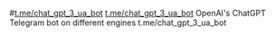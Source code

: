 #[t.me/chat_gpt_3_ua_bot](chatgpttgbot)
[t.me/chat_gpt_3_ua_bot](t.me/chat_gpt_3_ua_bot)
OpenAI's ChatGPT Telegram bot on different engines
t.me/chat_gpt_3_ua_bot
